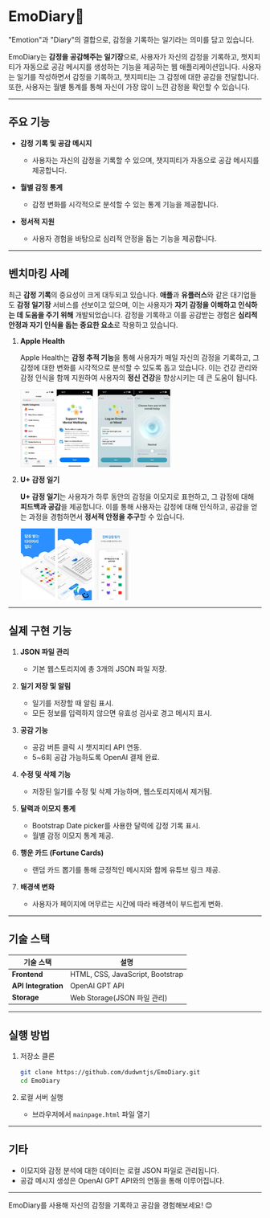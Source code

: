 # EmoDiary📗
"Emotion"과 "Diary"의 결합으로, 감정을 기록하는 일기라는 의미를 담고 있습니다.

EmoDiary는 **감정을 공감해주는 일기장**으로, 사용자가 자신의 감정을 기록하고, 챗지피티가 자동으로 공감 메시지를 생성하는 기능을 제공하는 웹 애플리케이션입니다. 사용자는 일기를 작성하면서 감정을 기록하고, 챗지피티는 그 감정에 대한 공감을 전달합니다. 또한, 사용자는 월별 통계를 통해 자신이 가장 많이 느낀 감정을 확인할 수 있습니다.

---

## 주요 기능

- **감정 기록 및 공감 메시지**
  - 사용자는 자신의 감정을 기록할 수 있으며, 챗지피티가 자동으로 공감 메시지를 제공합니다.

- **월별 감정 통계**
  - 감정 변화를 시각적으로 분석할 수 있는 통계 기능을 제공합니다.

- **정서적 지원**
  - 사용자 경험을 바탕으로 심리적 안정을 돕는 기능을 제공합니다.

---

## 벤치마킹 사례

최근 **감정 기록**의 중요성이 크게 대두되고 있습니다. **애플**과 **유플러스**와 같은 대기업들도 **감정 일기장** 서비스를 선보이고 있으며, 이는 사용자가 **자기 감정을 이해하고 인식하는 데 도움을 주기 위해** 개발되었습니다. 감정을 기록하고 이를 공감받는 경험은 **심리적 안정과 자기 인식을 돕는 중요한 요소**로 작용하고 있습니다.

1. **Apple Health**
    
    Apple Health는 **감정 추적 기능**을 통해 사용자가 매일 자신의 감정을 기록하고, 그 감정에 대한 변화를 시각적으로 분석할 수 있도록 돕고 있습니다. 이는 건강 관리와 감정 인식을 함께 지원하여 사용자의 **정신 건강**을 향상시키는 데 큰 도움이 됩니다.
    
    <div style="display: flex; gap: 10px; align-items: center;">
    <img src="https://github.com/dudwntjs/EmoDiary/blob/main/assests/images/Apple%20Health1.png?raw=true" alt="Apple Health 1" width="30%" />
    <img src="https://github.com/dudwntjs/EmoDiary/blob/main/assests/images/Apple%20Health2.png?raw=true" alt="Apple Health 2" width="30%" />
</div>

2. **U+ 감정 일기**
    
    **U+ 감정 일기**는 사용자가 하루 동안의 감정을 이모지로 표현하고, 그 감정에 대해 **피드백과 공감**을 제공합니다. 이를 통해 사용자는 감정에 대해 인식하고, 공감을 얻는 과정을 경험하면서 **정서적 안정을 추구**할 수 있습니다.

    <div style="display: flex; gap: 10px; align-items: center;">
    <img src="https://github.com/dudwntjs/EmoDiary/blob/main/assests/images/U+%20%EA%B0%90%EC%A0%95%20%EC%9D%BC%EA%B8%B0.png?raw=true" alt="U+ 감정 일기" width="45%" />
</div>

---

## 실제 구현 기능

1. **JSON 파일 관리**
   - 기본 웹스토리지에 총 3개의 JSON 파일 저장.

2. **일기 저장 및 알림**
   - 일기를 저장할 때 알림 표시.
   - 모든 정보를 입력하지 않으면 유효성 검사로 경고 메시지 표시.

3. **공감 기능**
   - 공감 버튼 클릭 시 챗지피티 API 연동.
   - 5~6회 공감 가능하도록 OpenAI 결제 완료.

4. **수정 및 삭제 기능**
   - 저장된 일기를 수정 및 삭제 가능하며, 웹스토리지에서 제거됨.

5. **달력과 이모지 통계**
   - Bootstrap Date picker를 사용한 달력에 감정 기록 표시.
   - 월별 감정 이모지 통계 제공.

6. **행운 카드 (Fortune Cards)**
   - 랜덤 카드 뽑기를 통해 긍정적인 메시지와 함께 유튜브 링크 제공.

7. **배경색 변화**
   - 사용자가 페이지에 머무르는 시간에 따라 배경색이 부드럽게 변화.

---

## 기술 스택

| **기술 스택** | **설명**                         |
|----------------|---------------------------------|
| **Frontend**   | HTML, CSS, JavaScript, Bootstrap |
| **API Integration** | OpenAI GPT API                 |
| **Storage**    | Web Storage(JSON 파일 관리)     |

---

## 실행 방법

1. 저장소 클론
   ```bash
   git clone https://github.com/dudwntjs/EmoDiary.git
   cd EmoDiary
   ```

2. 로컬 서버 실행
   - 브라우저에서 `mainpage.html` 파일 열기

---

## 기타

- 이모지와 감정 분석에 대한 데이터는 로컬 JSON 파일로 관리됩니다.
- 공감 메시지 생성은 OpenAI GPT API와의 연동을 통해 이루어집니다.

---

EmoDiary를 사용해 자신의 감정을 기록하고 공감을 경험해보세요! 😊
